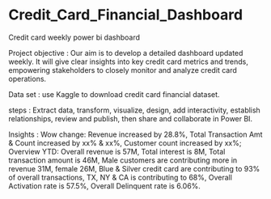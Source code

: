 # Credit_Card_Financial_Dashboard
Credit card weekly power bi dashboard

Project objective : Our aim is to develop a detailed dashboard updated weekly. It will give clear insights into key credit card metrics and trends, empowering stakeholders to closely monitor and analyze credit card operations.

Data set : use Kaggle to download credit card financial dataset.

steps : Extract data, transform, visualize, design, add interactivity, establish relationships, review and publish, then share and collaborate in Power BI.

Insights : Wow change: Revenue increased by 28.8%, Total Transaction Amt & Count increased by xx% & xx%, Customer count increased by xx%; Overview YTD: Overall revenue is 57M, Total interest is 8M, Total transaction amount is 46M, Male customers are contributing more in revenue 31M, female 26M, Blue & Silver credit card are contributing to 93% of overall transactions, TX, NY & CA is contributing to 68%, Overall Activation rate is 57.5%, Overall Delinquent rate is 6.06%.
